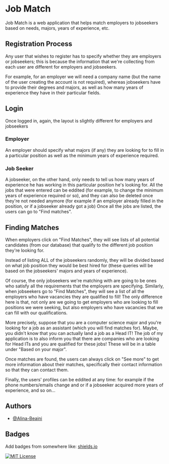# Job Match


Job Match is a web application that helps match employers to jobseekers based on needs, majors, years of experience, etc.

## Registration Process
Any user that wishes to register has to specify whether they are employers or jobseekers; this is because the information that we're collecting from each user are different for employers and jobseekers.

For example, for an employer we will need a company name (but the name of the user creating the account is not required), whereas jobseekers have to provide their degrees and majors, as well as how many years of experience they have in their particular fields.

## Login
Once logged in, again, the layout is slightly different for employers and jobseekers

### Employer
An employer should specify what majors (if any) they are looking for to fill in a particular position as well as the minimum years of experience required.

### Job Seeker
A jobseeker, on the other hand, only needs to tell us how many years of experience he has working in this particular position he's looking for. All the jobs that were entered can be eddited (for example, to change the minimum years of experience required or so), and they can also be deleted once they're not needed anymore (for example if an employer already filled in the position, or if a jobseeker already got a job) Once all the jobs are listed, the users can go to "Find matches".

## Finding Matches
When employers click on "Find Matches", they will see lists of all potential candidates (from our database) that qualify to the different job position they're looking for. 

Instead of listing ALL of the jobseekers randomly, they will be divided based on what job position they would be best hired for (these queries will be based on the jobseekers' majors and years of experience). 

Of course, the only jobseekers we're matching with are going to be ones who satisfy all the requirements that the employers are specifying. Similarly, when jobseekers go to "Find Matches", they will see a list of all the employers who have vacancies they are qualified to fill! The only difference here is that, not only are we going to get employers who are looking to fill positions we were seeking, but also employers who have vacancies that we can fill with our qualifications. 

More precisely, suppose that you are a computer science major and you're looking for a job as an assistant (which you will find matches for). Maybe, you didn't know that you can actually land a job as a Head IT! The job of my application is to also inform you that there are companies who are looking for Head ITs and you are qualified for these jobs! These will be in a table under "Based on your major".

Once matches are found, the users can always click on "See more" to get more information about their matches, specifically their contact information so that they can contact them.

Finally, the users' profiles can be eddited at any time: for example if the phone numbers/emails change and or if a jobseeker acquired more years of experience, and so on...

## Authors

- [@Alina-Beaini](https://github.com/Alina-Beaini)


## Badges

Add badges from somewhere like: [shields.io](https://shields.io/)

[![MIT License](https://img.shields.io/badge/License-MIT-green.svg)](https://choosealicense.com/licenses/mit/)

